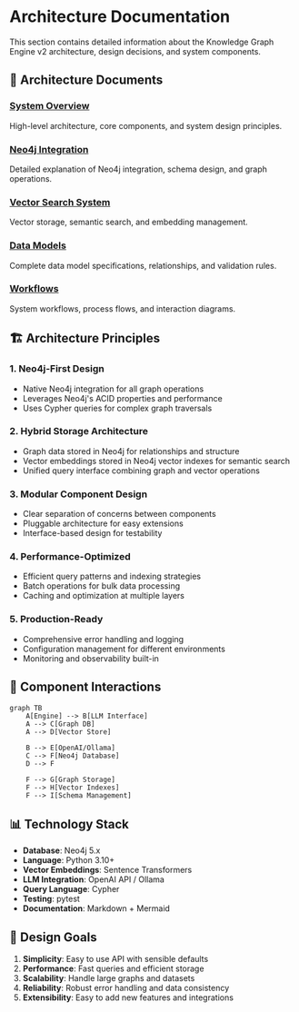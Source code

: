 # Architecture Documentation

This section contains detailed information about the Knowledge Graph Engine v2 architecture, design decisions, and system components.

## 📑 Architecture Documents

### [System Overview](./overview.md)
High-level architecture, core components, and system design principles.

### [Neo4j Integration](./neo4j-integration.md)
Detailed explanation of Neo4j integration, schema design, and graph operations.

### [Vector Search System](./vector-search.md)
Vector storage, semantic search, and embedding management.

### [Data Models](./data-models.md)
Complete data model specifications, relationships, and validation rules.

### [Workflows](./workflows.md)
System workflows, process flows, and interaction diagrams.

## 🏗️ Architecture Principles

### 1. **Neo4j-First Design**
- Native Neo4j integration for all graph operations
- Leverages Neo4j's ACID properties and performance
- Uses Cypher queries for complex graph traversals

### 2. **Hybrid Storage Architecture**
- Graph data stored in Neo4j for relationships and structure
- Vector embeddings stored in Neo4j vector indexes for semantic search
- Unified query interface combining graph and vector operations

### 3. **Modular Component Design**
- Clear separation of concerns between components
- Pluggable architecture for easy extensions
- Interface-based design for testability

### 4. **Performance-Optimized**
- Efficient query patterns and indexing strategies
- Batch operations for bulk data processing
- Caching and optimization at multiple layers

### 5. **Production-Ready**
- Comprehensive error handling and logging
- Configuration management for different environments
- Monitoring and observability built-in

## 🔄 Component Interactions

```mermaid
graph TB
    A[Engine] --> B[LLM Interface]
    A --> C[Graph DB]
    A --> D[Vector Store]
    
    B --> E[OpenAI/Ollama]
    C --> F[Neo4j Database]
    D --> F
    
    F --> G[Graph Storage]
    F --> H[Vector Indexes]
    F --> I[Schema Management]
```

## 📊 Technology Stack

- **Database**: Neo4j 5.x
- **Language**: Python 3.10+
- **Vector Embeddings**: Sentence Transformers
- **LLM Integration**: OpenAI API / Ollama
- **Query Language**: Cypher
- **Testing**: pytest
- **Documentation**: Markdown + Mermaid

## 🎯 Design Goals

1. **Simplicity**: Easy to use API with sensible defaults
2. **Performance**: Fast queries and efficient storage
3. **Scalability**: Handle large graphs and datasets
4. **Reliability**: Robust error handling and data consistency
5. **Extensibility**: Easy to add new features and integrations